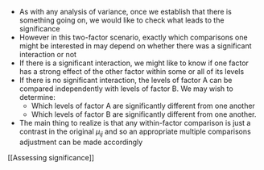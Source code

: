 - As with any analysis of variance, once we establish that there is something going on, we would like to check what leads to the significance
- However in this two-factor scenario, exactly which comparisons one might be interested in may depend on whether there was a significant interaction or not
- If there is a significant interaction, we might like to know if one factor has a strong effect of the other factor within some or all of its levels
- If there is no significant interaction, the levels of factor A can be compared independently with levels of factor B. We may wish to determine:
	- Which levels of factor A are significantly different from one another
	- Which levels of factor B are significantly different from one another.
- The main thing to realize is that any within-factor comparison is just a contrast in the original $\mu_{ij}$ and so an appropriate multiple comparisons adjustment can be made accordingly

[[Assessing significance]]
